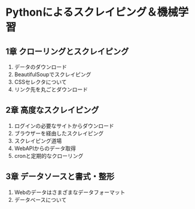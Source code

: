# Pythonによるスクレイピング＆機械学習
## 1章 クローリングとスクレイピング
1. データのダウンロード
2. BeautifulSoupでスクレイピング
3. CSSセレクタについて
4. リンク先を丸ごとダウンロード

## 2章 高度なスクレイピング
1. ログインの必要なサイトからダウンロード
2. ブラウザーを経由したスクレイピング
3. スクレイピング道場
4. WebAPIからのデータ取得
5. cronと定期的なクローリング

## 3章 データソースと書式・整形
1. Webのデータはさまざまなデータフォーマット
2. データベースについて
